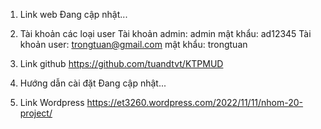 1. Link web
Đang cập nhật...

2. Tài khoản các loại user
Tài khoản admin: admin    mật khẩu: ad12345
Tài khoản user:  trongtuan@gmail.com   mật khẩu: trongtuan

3. Link github
https://github.com/tuandtvt/KTPMUD

4. Hướng dẫn cài đặt
Đang cập nhật...

5. Link Wordpress 
https://et3260.wordpress.com/2022/11/11/nhom-20-project/
